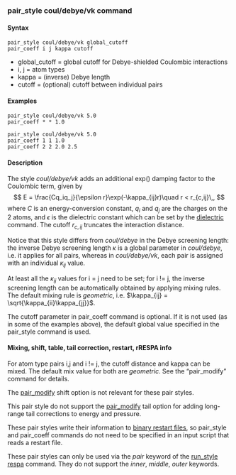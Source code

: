### pair_style coul/debye/vk command

#### Syntax

```
pair_style coul/debye/vk global_cutoff
pair_coeff i j kappa cutoff
```

* global_cutoff = global cutoff for Debye-shielded Coulombic interactions
* i, j = atom types
* kappa = (inverse) Debye length
* cutoff = (optional) cutoff between individual pairs

#### Examples

```
pair_style coul/debye/vk 5.0
pair_coeff * * 1.0 

pair_style coul/debye/vk 5.0
pair_coeff 1 1 1.0
pair_coeff 2 2 2.0 2.5
```

#### Description

The style *coul/debye/vk* adds an additional exp() damping factor to the Coulombic term, given by
$$
E = \frac{Cq_iq_j}{\epsilon r}\exp(-\kappa_{ij}r)\quad r < r_{c,ij}\,,
$$
where $C$ is an energy-conversion constant, $q_i$ and $q_j$ are the charges on the 2 atoms, and $\epsilon$ is the dielectric constant which can be set by the [dielectric](https://docs.lammps.org/dielectric.html) command. The cutoff $r_{c,ij}$ truncates the interaction distance.  

Notice that this style differs from *coul/debye* in the Debye screening length: the inverse Debye screening length $\kappa$ is a global parameter in *coul/debye*, i.e. it applies for all pairs, whereas in *coul/debye/vk*, each pair is assigned with an individual $\kappa_{ij}$ value.

At least all the $\kappa_{ij}$ values for i = j need to be set; for i != j, the inverse screening length can be automatically obtained by applying mixing rules. The default mixing rule is *geometric*, i.e. $\kappa_{ij} = \sqrt{\kappa_{ii}\kappa_{jj}}$.

The cutoff parameter in pair_coeff command is optional. If it is not used (as in some of the examples above), the default global value specified in the pair_style command is used.

#### Mixing, shift, table, tail correction, restart, rRESPA info

For atom type pairs i,j and i != j, the cutoff distance and kappa can be mixed. The default mix value for both are *geometric*. See the “pair_modify” command for details.

The [pair_modify](https://docs.lammps.org/pair_modify.html) shift option is not relevant for these pair styles.

This pair style do not support the [pair_modify](https://docs.lammps.org/pair_modify.html) tail option for adding long-range tail corrections to energy and pressure.

These pair styles write their information to [binary restart files](https://docs.lammps.org/restart.html), so pair_style and pair_coeff commands do not need to be specified in an input script that reads a restart file.

These pair styles can only be used via the *pair* keyword of the [run_style respa](https://docs.lammps.org/run_style.html) command. They do not support the *inner*, *middle*, *outer* keywords.

